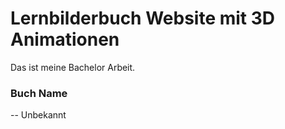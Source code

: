 # Lernbilderbuch Website mit 3D Animationen

Das ist meine Bachelor Arbeit.

### Buch Name

-- Unbekannt